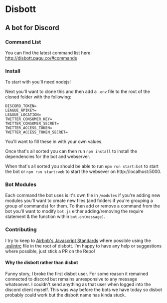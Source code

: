 # Disbott

## A bot for Discord

### Command List

You can find the latest command list here: http://disbott.pagu.co/#commands

### Install

To start with you'll need nodejs!

Next you'll want to clone this and then add a `.env` file to the root of the cloned folder with the following:

```
DISCORD_TOKEN=
LEAGUE_APIKEY=
LEAGUE_LOCATION=
TWITTER_CONSUMER_KEY=
TWITTER_CONSUMER_SECRET=
TWITTER_ACCESS_TOKEN=
TWITTER_ACCESS_TOKEN_SECRET=
```

You'll want to fill these in with your own values.

Once that's all sorted you can then run `npm install` to install the dependencies for the bot and webserver.

When that's all sorted you should be able to run `npm run start:bot` to start the bot or `npm run start:web` to start the websever on http://localhost:5000.

### Bot Modules

Each command the bot uses is it's own file in `/modules` if you're adding new modules you'll want to create new files (and folders if you're grouping a group of commands) for them. To then add or remove a command from the bot you'll want to modify `bot.js` either adding/removing the require statement & the function within `bot.on(message)`.

### Contributing

I try to keep to [Airbnb's Javascript Standards](https://github.com/airbnb/javascript) where possible using the [.eslintrc](https://github.com/tomopagu/disbott/blob/discordie/.eslintrc) file in the root of disbott. I'm happy to have any help or suggestions where possible, just stick a PR on the Repo!

#### Why the disbott rather than disbot

Funny story, I broke the first disbot user. For some reason it remained connected to discord but remains unresponsive to any message whatsoever. I couldn't send anything as that user when logged into the discord client myself. This was way before the bots we have today so disbot probably could work but the disbott name has kinda stuck.
